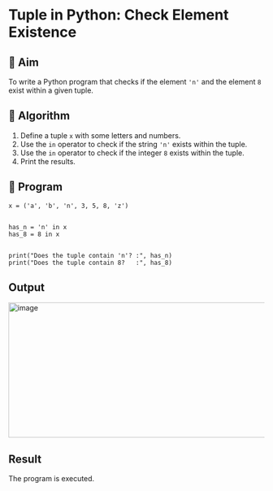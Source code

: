 # Tuple in Python: Check Element Existence

## 🎯 Aim
To write a Python program that checks if the element `'n'` and the element `8` exist within a given tuple.

## 🧠 Algorithm
1. Define a tuple `x` with some letters and numbers.
2. Use the `in` operator to check if the string `'n'` exists within the tuple.
3. Use the `in` operator to check if the integer `8` exists within the tuple.
4. Print the results.

## 🧾 Program
```
x = ('a', 'b', 'n', 3, 5, 8, 'z')


has_n = 'n' in x
has_8 = 8 in x


print("Does the tuple contain 'n'? :", has_n)
print("Does the tuple contain 8?   :", has_8)
```

## Output
<img width="1265" height="266" alt="image" src="https://github.com/user-attachments/assets/e073a99b-3f16-459d-8060-f65597071c45" />


## Result
The program is executed.
